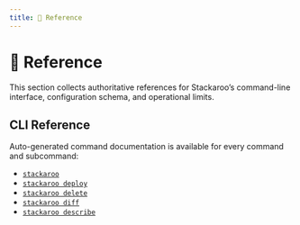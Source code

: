 ```yaml
---
title: 📘 Reference
---
```


# 📘 Reference

This section collects authoritative references for Stackaroo’s command-line interface, configuration schema, and operational limits.

## CLI Reference

Auto-generated command documentation is available for every command and subcommand:

- [`stackaroo`](./cli/stackaroo)
- [`stackaroo deploy`](./cli/stackaroo_deploy)
- [`stackaroo delete`](./cli/stackaroo_delete)
- [`stackaroo diff`](./cli/stackaroo_diff)
- [`stackaroo describe`](./cli/stackaroo_describe)
